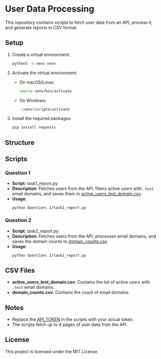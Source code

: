 # User Data Processing

This repository contains scripts to fetch user data from an API, process it, and generate reports in CSV format.

## Setup

1. Create a virtual environment:
    ```sh
    python3 -m venv venv
    ```

2. Activate the virtual environment:
    - On macOS/Linux:
        ```sh
        source venv/bin/activate
        ```
    - On Windows:
        ```sh
        .\venv\Scripts\activate
        ```

3. Install the required packages:
    ```sh
    pip install requests
    ```

## Structure

## Scripts

### Question 1

- **Script**: task1_report.py
- **Description**: Fetches users from the API, filters active users with `.test` email domains, and saves them to [active_users_test_domain.csv](http://_vscodecontentref_/4).
- **Usage**:
    ```sh
    python Question\ 1/task1_report.py
    ```

### Question 2

- **Script**: task2_report.py
- **Description**: Fetches users from the API, processes email domains, and saves the domain counts to [domain_counts.csv](http://_vscodecontentref_/5).
- **Usage**:
    ```sh
    python Question\ 2/task2_report.py
    ```

## CSV Files

- **active_users_test_domain.csv**: Contains the list of active users with `.test` email domains.
- **domain_counts.csv**: Contains the count of email domains.

## Notes

- Replace the [API_TOKEN](http://_vscodecontentref_/6) in the scripts with your actual token.
- The scripts fetch up to 4 pages of user data from the API.

## License

This project is licensed under the MIT License.